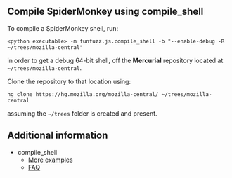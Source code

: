 ## Compile SpiderMonkey using compile_shell

To compile a SpiderMonkey shell, run:

`<python executable> -m funfuzz.js.compile_shell -b "--enable-debug -R ~/trees/mozilla-central"`

in order to get a debug 64-bit shell, off the **Mercurial** repository located at `~/trees/mozilla-central`.

Clone the repository to that location using:

`hg clone https://hg.mozilla.org/mozilla-central/ ~/trees/mozilla-central`

assuming the `~/trees` folder is created and present.

## Additional information
* compile_shell
  * [More examples](examples.md)
  * [FAQ](faq.md)
